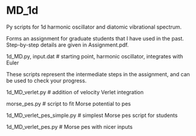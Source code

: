 # MD_1d
Py scripts for 1d harmonic oscillator and diatomic vibrational spectrum.

Forms an assignment for graduate students that I have used in the past. Step-by-step details are given in Assignment.pdf.

1d_MD.py, input.dat        # starting point, harmonic oscillator, integrates with Euler 

These scripts represent the intermediate steps in the assignment, and can be used to check your progress.

1d_MD_verlet.py            # addition of velocity Verlet integration

morse_pes.py               # script to fit Morse potential to pes

1d_MD_verlet_pes_simple.py # simplest Morse pes script for students

1d_MD_verlet_pes.py        # Morse pes with nicer inputs
